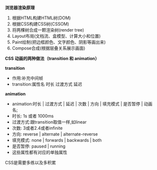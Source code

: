 **浏览器渲染原理**  
1. 根据HTML构建HTML树(DOM)  
2. 根据CSS构建CSS树(CSSOM)  
3. 将两棵树合成一颗渲染树(render tree)  
4. Layout布局(文档流、盒模型、计算大小和位置)  
5. Paint绘制(把边框颜色、文字颜色、阴影等画出来)  
6. Compose合成(根据层叠关系展示画面)  

**CSS 动画的两种做法（transition 和 animation）**  

**transition**  
  * 作用:补充中间帧  
  * transition:属性名 时长 过渡方式 延迟  

**animation**  
  * animation:时长 | 过渡方式 | 延迟 | 次数 | 方向 | 填充模式 | 是否暂停 | 动画名;  
  * 时长: 1s 或者 1000ms
  * 过渡方式:跟transition取值一样,如linear  
  * 次数: 3或者2.4或者infinite  
  * 方向: reverse | alternate | alternate-reverse  
  * 填充模式: none | forwards | backwards | both  
  * 是否暂停: paused | running  
  * 这些属性都有对应的单独属性

CSS是需要多练以及多积累
